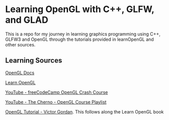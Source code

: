 # Learning OpenGL with C++, GLFW, and GLAD

This is a repo for my journey in learning graphics programming using C++, GLFW3 and OpenGL through the tutorials provided in learnOpenGL and other sources.

## Learning Sources

[OpenGL Docs](https://docs.gl/)

[Learn OpenGL](https://learnopengl.com/)

[YouTube - freeCodeCamp OpenGL Crash Course](https://www.youtube.com/watch?v=45MIykWJ-C4&t)

[YouTube - The Cherno -  OpenGL Course Playlist](https://www.youtube.com/playlist?list=PLlrATfBNZ98foTJPJ_Ev03o2oq3-GGOS2)

[OpenGL Tutorial - Victor Gordan](https://www.youtube.com/playlist?list=PLPaoO-vpZnumdcb4tZc4x5Q-v7CkrQ6M-). This follows along the Learn OpenGL book
